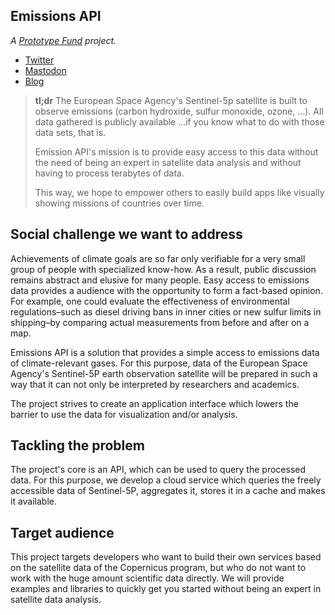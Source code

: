 ## Emissions API

*A [Prototype Fund](https://prototypefund.de/project/emissions-api/) project.*

- [Twitter](https://twitter.com/emissions_api)
- [Mastodon](https://mastodon.social/@emissions_api)
- [Blog](https://blog.emissions-api.org/)

> **tl;dr** The European Space Agency's Sentinel-5p satellite is built to
> observe emissions (carbon hydroxide, sulfur monoxide, ozone, …). All data
> gathered is publicly available …if you know what to do with those data sets,
> that is.
>
> Emission API's mission is to provide easy access to this data without the
> need of being an expert in satellite data analysis and without having to
> process terabytes of data.
>
> This way, we hope to empower others to easily build apps like visually showing
> missions of countries over time.


Social challenge we want to address
-----------------------------------

Achievements of climate goals are so far only verifiable for a very small group
of people with specialized know-how.  As a result, public discussion remains
abstract and elusive for many people. Easy access to emissions data provides a
 audience with the opportunity to form a fact-based opinion. For example,
one could evaluate the effectiveness of environmental regulations–such as
diesel driving bans in inner cities or new sulfur limits in shipping–by
comparing actual measurements from before and after on a map.

Emissions API is a solution that provides a simple access to emissions data of
climate-relevant gases. For this purpose, data of the European Space Agency's
Sentinel-5P earth observation satellite will be prepared in such a way that it
can not only be interpreted by researchers and academics.

The project strives to create an application interface which lowers the barrier
to use the data for visualization and/or analysis.


Tackling the problem
--------------------

The project's core is an API, which can be used to query the processed data.
For this purpose, we develop a cloud service which queries the freely
accessible data of Sentinel-5P, aggregates it, stores it in a cache and makes
it available.


Target audience
---------------

This project targets developers who want to build their own services based on
the satellite data of the Copernicus program, but who do not want to work with
the huge amount scientific data directly. We will provide examples and
libraries to quickly get you started without being an expert in satellite data
analysis.
